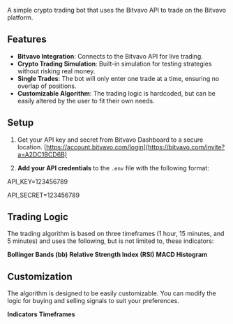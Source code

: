 A simple crypto trading bot that uses the Bitvavo API to trade on the Bitvavo platform.
## Features

- **Bitvavo Integration**: Connects to the Bitvavo API for live trading.
- **Crypto Trading Simulation**: Built-in simulation for testing strategies without risking real money.
- **Single Trades**: The bot will only enter one trade at a time, ensuring no overlap of positions.
- **Customizable Algorithm**: The trading logic is hardcoded, but can be easily altered by the user to fit their own needs.

## Setup

1. Get your API key and secret from Bitvavo Dashboard to a secure location. [https://account.bitvavo.com/login](https://bitvavo.com/invite?a=A2DC1BCD6B)

2. **Add your API credentials** to the `.env` file with the following format:

API_KEY=123456789

API_SECRET=123456789

## Trading Logic

The trading algorithm is based on three timeframes (1 hour, 15 minutes, and 5 minutes) and uses the following, but is not limited to, these indicators:

**Bollinger Bands (bb)**
**Relative Strength Index (RSI)**
**MACD Histogram**


## Customization

The algorithm is designed to be easily customizable. You can modify the logic for buying and selling signals to suit your preferences.

**Indicators**
**Timeframes**

